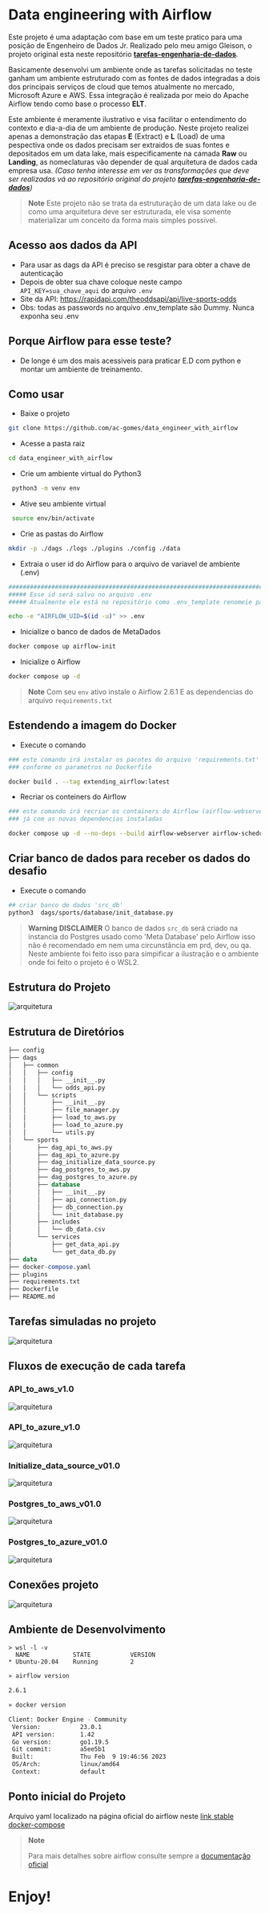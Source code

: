 # Data engineering with Airflow

Este projeto é uma adaptação com base em um teste pratico para uma posição de Engenheiro de Dados Jr. Realizado pelo meu amigo Gleison, o projeto original esta neste repositório **[tarefas-engenharia-de-dados](https://github.com/GleisonR/tarefas-engenharia-de-dados)**.

Basicamente desenvolvi um ambiente onde as tarefas solicitadas no teste ganham um ambiente estruturado com as fontes de dados integradas a dois dos principais serviços de cloud que temos atualmente no mercado, Microsoft Azure e AWS. Essa integração é realizada por meio do Apache Airflow tendo como base o processo **ELT**.

Este ambiente é meramente ilustrativo e visa facilitar o entendimento do contexto e dia-a-dia de um ambiente de produção. Neste projeto  realizei apenas a demonstração das etapas **E** (Extract) e **L** (Load) de uma pespectiva onde os dados precisam ser extraidos de suas fontes e depositados em um data lake, mais especificamente na camada **Raw** ou **Landing**, as nomeclaturas vão depender de qual arquitetura de dados cada empresa usa. *(Caso tenha interesse em ver as transformações que deve ser realizadas vá ao repositório original do projeto **[tarefas-engenharia-de-dados](https://github.com/GleisonR/tarefas-engenharia-de-dados)**)*

> **Note**
> Este projeto não se trata da estruturação de um data lake ou de como uma arquitetura deve ser estruturada, ele visa somente materializar um conceito da forma mais simples possivel.

## Acesso aos dados da API

- Para usar as dags da API é preciso se resgistar para obter a chave de autenticação
- Depois de obter sua chave coloque neste campo ``API_KEY=sua_chave_aqui`` do arquivo ``.env``
- Site da API: https://rapidapi.com/theoddsapi/api/live-sports-odds
- Obs: todas as passwords no arquivo .env_template são Dummy. Nunca exponha seu .env


## Porque Airflow para esse teste?

- De longe é um dos mais acessiveis para praticar E.D com python e montar um ambiente de treinamento.

## Como usar

- Baixe o projeto

```sh
git clone https://github.com/ac-gomes/data_engineer_with_airflow
```

- Acesse a pasta raiz

```sh
cd data_engineer_with_airflow
```

- Crie um ambiente virtual do Python3

```sh
 python3 -m venv env
```

- Ative seu ambiente virtual

```sh
 source env/bin/activate
```

- Crie as pastas do Airflow

```sh
mkdir -p ./dags ./logs ./plugins ./config ./data
```

- Extraia o user id do Airflow para o arquivo de variavel de ambiente (.env)

```sh
###################################################################################
##### Esse id será salvo no arquivo .env
##### Atualmente ele está no repositório como .env_template renomeie para .env antes do comando abaixo

echo -e "AIRFLOW_UID=$(id -u)" >> .env

```

- Inicialize o banco de dados de MetaDados

```sh
docker compose up airflow-init
```

- Inicialize o Airflow

```sh
docker compose up -d
```

> **Note**
> Com seu ``env`` ativo instale o Airflow 2.6.1
> E as dependencias do arquivo ``requirements.txt``

## Estendendo a imagem do Docker

- Execute o comando

```sh
### este comando irá instalar os pacotes do arquivo 'requirements.txt' no container do Airflow
### conforme os parametros no Dockerfile

docker build . --tag extending_airflow:latest
```

- Recriar os conteiners do Airflow

```sh
### este comando irá recriar os containers do Airflow (airflow-webserver e airflow-scheduler)
### já com as novas dependencias instaladas

docker compose up -d --no-deps --build airflow-webserver airflow-scheduler
```

## Criar banco de dados para receber os dados do desafio

- Execute o comando

```sh
## criar banco de dados 'src_db'
python3  dags/sports/database/init_database.py
```

> **Warning**
> **DISCLAIMER**
> O banco de dados ``src_db`` será criado na instancia do Postgres usado como 'Meta Database'
> pelo Airflow isso não é recomendado em nem uma circunstância em prd, dev, ou qa.
> Neste ambiente foi feito isso para simpificar a ilustração e o ambiente onde foi feito o projeto
> é o WSL2.

## Estrutura do Projeto

![arquitetura](./readme_img/arquitetura_testx.PNG)

## Estrutura de Diretórios

```sql
├── config
├── dags
│   ├── common
│   │   ├── config
│   │   │   ├── __init__.py
│   │   │   └── odds_api.py
│   │   └── scripts
│   │       ├── __init__.py
│   │       ├── file_manager.py
│   │       ├── load_to_aws.py
│   │       ├── load_to_azure.py
│   │       └── utils.py
│   └── sports
│       ├── dag_api_to_aws.py
│       ├── dag_api_to_azure.py
│       ├── dag_initialize_data_source.py
│       ├── dag_postgres_to_aws.py
│       ├── dag_postgres_to_azure.py
│       ├── database
│       │   ├── __init__.py
│       │   ├── api_connection.py
│       │   ├── db_connection.py
│       │   └── init_database.py
│       ├── includes
│       │   └── db_data.csv
│       └── services
│           ├── get_data_api.py
│           └── get_data_db.py
├── data
├── docker-compose.yaml
├── plugins
├── requirements.txt
├── Dockerfile
├── README.md
```

## Tarefas simuladas no projeto

![arquitetura](./readme_img/dags.PNG)

## Fluxos de execução de cada tarefa

### API_to_aws_v1.0

![arquitetura](./readme_img/API_to_aws_v1.0.PNG)

### API_to_azure_v1.0

![arquitetura](./readme_img/API_to_azure_v1.0.PNG)

### Initialize_data_source_v01.0

![arquitetura](./readme_img/initialize_data_source_v01.0.PNG)

### Postgres_to_aws_v01.0

![arquitetura](./readme_img/postgres_to_aws_v01.0.PNG)

### Postgres_to_azure_v01.0

![arquitetura](./readme_img/postgres_to_azure_v01.0.PNG)

## Conexões projeto

![arquitetura](./readme_img/connections.PNG)

## Ambiente de Desenvolvimento

```
> wsl -l -v
  NAME            STATE           VERSION
* Ubuntu-20.04    Running         2
```

```sh
» airflow version

2.6.1

» docker version

Client: Docker Engine - Community
 Version:           23.0.1
 API version:       1.42
 Go version:        go1.19.5
 Git commit:        a5ee5b1
 Built:             Thu Feb  9 19:46:56 2023
 OS/Arch:           linux/amd64
 Context:           default

```

## Ponto inicial do Projeto

Arquivo yaml localizado na página oficial do airflow neste [link stable docker-compose](https://airflow.apache.org/docs/apache-airflow/stable/howto/docker-compose/index.html)

> **Note**
>
> Para mais detalhes sobre airflow consulte sempre a [documentação oficial](https://airflow.apache.org/docs/)
>

# Enjoy!